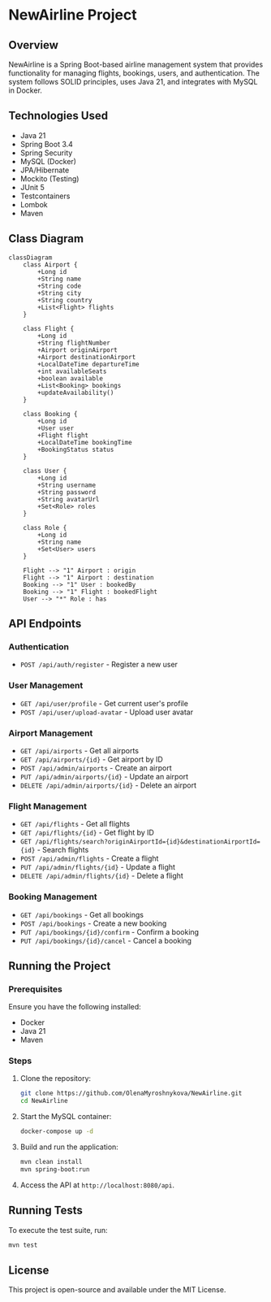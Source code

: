# NewAirline Project

## Overview
NewAirline is a Spring Boot-based airline management system that provides functionality for managing flights, bookings, users, and authentication. The system follows SOLID principles, uses Java 21, and integrates with MySQL in Docker.

## Technologies Used
- Java 21
- Spring Boot 3.4
- Spring Security
- MySQL (Docker)
- JPA/Hibernate
- Mockito (Testing)
- JUnit 5
- Testcontainers
- Lombok
- Maven

## Class Diagram
```mermaid
classDiagram
    class Airport {
        +Long id
        +String name
        +String code
        +String city
        +String country
        +List<Flight> flights
    }

    class Flight {
        +Long id
        +String flightNumber
        +Airport originAirport
        +Airport destinationAirport
        +LocalDateTime departureTime
        +int availableSeats
        +boolean available
        +List<Booking> bookings
        +updateAvailability()
    }

    class Booking {
        +Long id
        +User user
        +Flight flight
        +LocalDateTime bookingTime
        +BookingStatus status
    }

    class User {
        +Long id
        +String username
        +String password
        +String avatarUrl
        +Set<Role> roles
    }

    class Role {
        +Long id
        +String name
        +Set<User> users
    }

    Flight --> "1" Airport : origin
    Flight --> "1" Airport : destination
    Booking --> "1" User : bookedBy
    Booking --> "1" Flight : bookedFlight
    User --> "*" Role : has
```

## API Endpoints
### Authentication
- `POST /api/auth/register` - Register a new user

### User Management
- `GET /api/user/profile` - Get current user's profile
- `POST /api/user/upload-avatar` - Upload user avatar

### Airport Management
- `GET /api/airports` - Get all airports
- `GET /api/airports/{id}` - Get airport by ID
- `POST /api/admin/airports` - Create an airport
- `PUT /api/admin/airports/{id}` - Update an airport
- `DELETE /api/admin/airports/{id}` - Delete an airport

### Flight Management
- `GET /api/flights` - Get all flights
- `GET /api/flights/{id}` - Get flight by ID
- `GET /api/flights/search?originAirportId={id}&destinationAirportId={id}` - Search flights
- `POST /api/admin/flights` - Create a flight
- `PUT /api/admin/flights/{id}` - Update a flight
- `DELETE /api/admin/flights/{id}` - Delete a flight

### Booking Management
- `GET /api/bookings` - Get all bookings
- `POST /api/bookings` - Create a new booking
- `PUT /api/bookings/{id}/confirm` - Confirm a booking
- `PUT /api/bookings/{id}/cancel` - Cancel a booking

## Running the Project
### Prerequisites
Ensure you have the following installed:
- Docker
- Java 21
- Maven

### Steps
1. Clone the repository:
   ```sh
   git clone https://github.com/OlenaMyroshnykova/NewAirline.git
   cd NewAirline
   ```
2. Start the MySQL container:
   ```sh
   docker-compose up -d
   ```
3. Build and run the application:
   ```sh
   mvn clean install
   mvn spring-boot:run
   ```
4. Access the API at `http://localhost:8080/api`.

## Running Tests
To execute the test suite, run:
```sh
mvn test
```

## License
This project is open-source and available under the MIT License.

